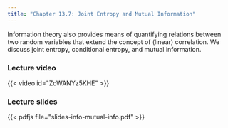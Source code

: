 ```yaml
---
title: "Chapter 13.7: Joint Entropy and Mutual Information"
---
```

Information theory also provides means of quantifying relations between two random variables that extend the concept of (linear) correlation. We discuss joint entropy, conditional entropy, and mutual information. 

<!--more-->

### Lecture video

{{< video id="ZoWANYz5KHE" >}}

### Lecture slides

{{< pdfjs file="slides-info-mutual-info.pdf" >}}
